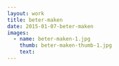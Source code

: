 ```yaml
---
layout: work
title: beter-maken
date: 2015-01-07-beter-maken
images:
  - name: beter-maken-1.jpg
    thumb: beter-maken-thumb-1.jpg
    text:
---
```


